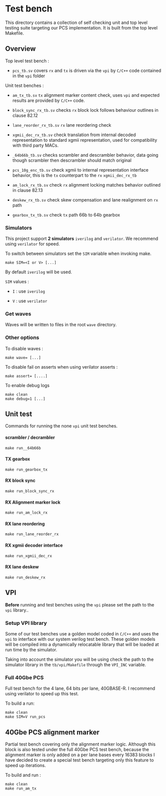 # Test bench

This directory contains a collection of self checking unit and top level testing suite
targeting our PCS implementation.
It is built from the top level Makefile.

## Overview

Top level test bench :

- `pcs_tb.sv` covers `rx` and `tx` is driven via the `vpi` by `C/C++` code contained in the `vpi` folder

Unit test benches : 

- `am_tx_tb.sv` `tx` alignment marker content check, uses `vpi` and expected results are provided by `C/C++` code.

- `block_sync_rx_tb.sv`  checks `rx` block lock follows behaviour outlines in clause 82.12 

- `lane_reorder_rx_tb.sv` `rx` lane reordering check 

- `xgmii_dec_rx_tb.sv` check translation from internal decoded 
    representation to standard xgmii representation, used for compatibility
    with third party MACs.

- `_64b66b_tb.sv` checks scrambler and descrambler behavior, data going though
    scrambler then descrambler should match original

- `pcs_10g_enc_tb.sv` check xgmii to internal representation interface behavior,
    this is the `tx` counterpart to the `rx` `xgmii_dec_rx_tb`

- `am_lock_rx_tb.sv` check `rx` alignment locking matches behavior outlined in clause 82.13

- `deskew_rx_tb.sv` check skew compensation and lane realignment on `rx` path

- `gearbox_tx_tb.sv` check `tx` path 66b to 64b gearbox 


### Simulators 

This project support **2 simulators** `iverilog` and `verilator`.
We recommend using `verilator` for speed.

To switch between simulators set the `SIM` variable when invoking make.
```
make SIM=<I or V> [...]
```

By default `iverilog` will be used.

`SIM` values :

- `I` : use `iverilog`

- `V` : use `verilator`

### Get waves

Waves will be written to files in the root `wave` directory.

### Other options

To disable waves :
```
make wave= [...]
```

To disable fail on asserts when using verilator asserts :
```
make assert= [....]
```

To enable debug logs
```
make clean
make debug=1 [...]
```
## Unit test 

Commands for running the none `vpi` unit test benches.

#### scrambler / decrambler
```
make run__64b66b
```

#### TX gearbox
```
make run_gearbox_tx
```

#### RX block sync
```
make run_block_sync_rx
```

#### RX Alignment marker lock
```
make run_am_lock_rx
```

#### RX lane reordering 
```
make run_lane_reorder_rx
```

#### RX xgmii decoder interface 
```
make run_xgmii_dec_rx
```

#### RX lane deskew
```
make run_deskew_rx
```
 
## VPI

**Before** running and test benches using the `vpi` please set the path to the
`vpi` library..

### Setup VPI library

Some of our test benches use a golden model coded in `C/C++` and uses the `vpi` to interface
with our system verilog test bench.
These golden models will be compiled into a dynamically relocatable library that will
be loaded at run time by the simulator.

Taking into account the simulator you will be using check the path to the simulator library 
in the `tb/vpi/Makefile` through the `VPI_INC` variable. 


### Full 40Gbe PCS

Full test bench for the 4 lane, 64 bits per lane, 40GBASE-R.
I recommend using verilator to speed up this test.

To build a run:
```
make clean
make SIM=V run_pcs
```

## 40Gbe PCS alignment marker

Partial test bench covering only the alignment marker logic. 
Although this block is also tested under the full 40Gbe PCS test bench, 
because the alignment marker is only added on a per lane bases every 16383 blocks
I have decided to create a special test bench targeting only this feature to speed
up iterations.

To build and run :
```
make clean
make run_am_tx
```



